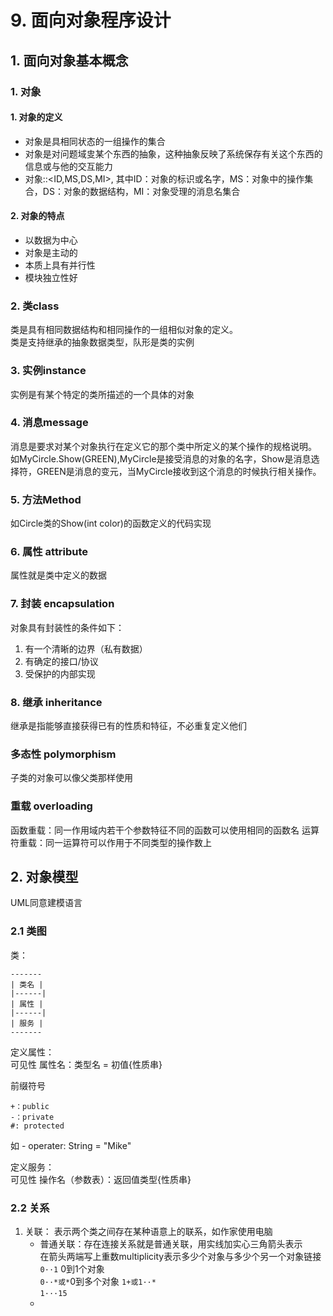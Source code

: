 # 9. 面向对象程序设计
## 1. 面向对象基本概念
### 1. 对象
#### 1. 对象的定义
- 对象是具相同状态的一组操作的集合
- 对象是对问题域㕜某个东西的抽象，这种抽象反映了系统保存有关这个东西的信息或与他的交互能力
- 对象::<ID,MS,DS,MI>, 其中ID：对象的标识或名字，MS：对象中的操作集合，DS：对象的数据结构，MI：对象受理的消息名集合
#### 2. 对象的特点
- 以数据为中心
- 对象是主动的
- 本质上具有并行性
- 模块独立性好
### 2. 类class
类是具有相同数据结构和相同操作的一组相似对象的定义。  
类是支持继承的抽象数据类型，队形是类的实例

### 3. 实例instance
实例是有某个特定的类所描述的一个具体的对象

### 4. 消息message
消息是要求对某个对象执行在定义它的那个类中所定义的某个操作的规格说明。  
如MyCircle.Show(GREEN),MyCircle是接受消息的对象的名字，Show是消息选择符，GREEN是消息的变元，当MyCircle接收到这个消息的时候执行相关操作。

### 5. 方法Method
如Circle类的Show(int color)的函数定义的代码实现

### 6. 属性 attribute
属性就是类中定义的数据

### 7. 封装 encapsulation
对象具有封装性的条件如下：
1. 有一个清晰的边界（私有数据）
2. 有确定的接口/协议
3. 受保护的内部实现

### 8. 继承 inheritance
继承是指能够直接获得已有的性质和特征，不必重复定义他们

### 多态性 polymorphism
子类的对象可以像父类那样使用

### 重载 overloading
函数重载：同一作用域内若干个参数特征不同的函数可以使用相同的函数名
运算符重载：同一运算符可以作用于不同类型的操作数上

## 2. 对象模型

UML同意建模语言
### 2.1 类图
类：
```
-------
| 类名 |
|------|
| 属性 |
|------|
| 服务 |
-------
```
定义属性：  
可见性 属性名：类型名 = 初值{性质串}

前缀符号 
``` 
+：public
-：private
#: protected
```
如 - operater: String = "Mike"

定义服务：  
可见性 操作名（参数表）：返回值类型{性质串}
### 2.2 关系
1. 关联：
    表示两个类之间存在某种语意上的联系，如作家使用电脑
    - 普通关联：存在连接关系就是普通关联，用实线加实心三角箭头表示  
    在箭头两端写上重数multiplicity表示多少个对象与多少个另一个对象链接  
        ```0··1``` 0到1个对象  
        ```0··*或*```0到多个对象
        ```1+或1··*```  
        ```1···15```  
    - 